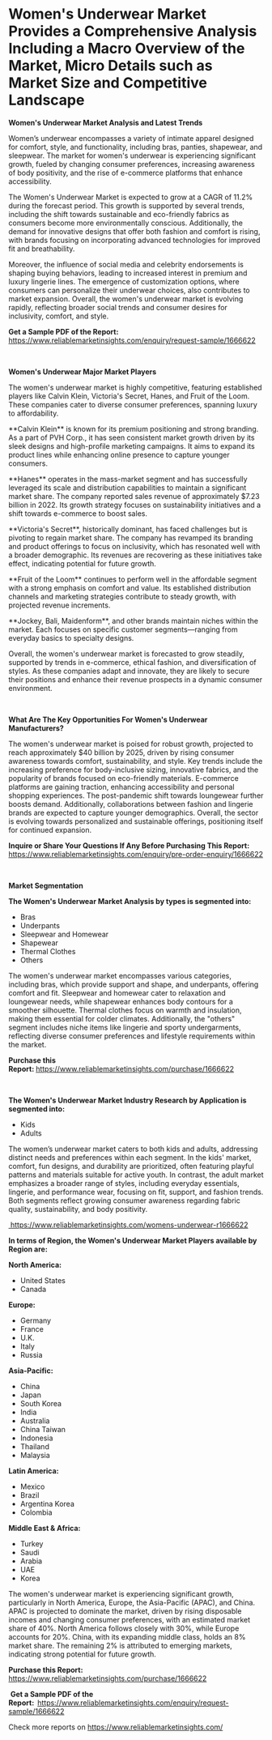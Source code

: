 <p><h1>Women's Underwear Market Provides a Comprehensive Analysis Including a Macro Overview of the Market, Micro Details such as Market Size and Competitive Landscape</h1></p><p><strong>Women's Underwear Market Analysis and Latest Trends</strong></p>
<p><p>Women’s underwear encompasses a variety of intimate apparel designed for comfort, style, and functionality, including bras, panties, shapewear, and sleepwear. The market for women's underwear is experiencing significant growth, fueled by changing consumer preferences, increasing awareness of body positivity, and the rise of e-commerce platforms that enhance accessibility.</p><p>The Women's Underwear Market is expected to grow at a CAGR of 11.2% during the forecast period. This growth is supported by several trends, including the shift towards sustainable and eco-friendly fabrics as consumers become more environmentally conscious. Additionally, the demand for innovative designs that offer both fashion and comfort is rising, with brands focusing on incorporating advanced technologies for improved fit and breathability. </p><p>Moreover, the influence of social media and celebrity endorsements is shaping buying behaviors, leading to increased interest in premium and luxury lingerie lines. The emergence of customization options, where consumers can personalize their underwear choices, also contributes to market expansion. Overall, the women's underwear market is evolving rapidly, reflecting broader social trends and consumer desires for inclusivity, comfort, and style.</p></p>
<p><strong>Get a Sample PDF of the Report:&nbsp;</strong> <a href="https://www.reliablemarketinsights.com/enquiry/request-sample/1666622?utm_campaign=2209&utm_medium=2&utm_source=Github&utm_content=ia&utm_term=06032025&utm_id=womens-underwear">https://www.reliablemarketinsights.com/enquiry/request-sample/1666622</a></p>
<p>&nbsp;</p>
<p><strong>Women's Underwear Major Market Players</strong></p>
<p><p>The women's underwear market is highly competitive, featuring established players like Calvin Klein, Victoria's Secret, Hanes, and Fruit of the Loom. These companies cater to diverse consumer preferences, spanning luxury to affordability.</p><p>**Calvin Klein** is known for its premium positioning and strong branding. As a part of PVH Corp., it has seen consistent market growth driven by its sleek designs and high-profile marketing campaigns. It aims to expand its product lines while enhancing online presence to capture younger consumers.</p><p>**Hanes** operates in the mass-market segment and has successfully leveraged its scale and distribution capabilities to maintain a significant market share. The company reported sales revenue of approximately $7.23 billion in 2022. Its growth strategy focuses on sustainability initiatives and a shift towards e-commerce to boost sales.</p><p>**Victoria's Secret**, historically dominant, has faced challenges but is pivoting to regain market share. The company has revamped its branding and product offerings to focus on inclusivity, which has resonated well with a broader demographic. Its revenues are recovering as these initiatives take effect, indicating potential for future growth.</p><p>**Fruit of the Loom** continues to perform well in the affordable segment with a strong emphasis on comfort and value. Its established distribution channels and marketing strategies contribute to steady growth, with projected revenue increments.</p><p>**Jockey, Bali, Maidenform**, and other brands maintain niches within the market. Each focuses on specific customer segments—ranging from everyday basics to specialty designs.</p><p>Overall, the women's underwear market is forecasted to grow steadily, supported by trends in e-commerce, ethical fashion, and diversification of styles. As these companies adapt and innovate, they are likely to secure their positions and enhance their revenue prospects in a dynamic consumer environment.</p></p>
<p>&nbsp;</p>
<p><strong>What Are The Key Opportunities For Women's Underwear Manufacturers?</strong></p>
<p><p>The women's underwear market is poised for robust growth, projected to reach approximately $40 billion by 2025, driven by rising consumer awareness towards comfort, sustainability, and style. Key trends include the increasing preference for body-inclusive sizing, innovative fabrics, and the popularity of brands focused on eco-friendly materials. E-commerce platforms are gaining traction, enhancing accessibility and personal shopping experiences. The post-pandemic shift towards loungewear further boosts demand. Additionally, collaborations between fashion and lingerie brands are expected to capture younger demographics. Overall, the sector is evolving towards personalized and sustainable offerings, positioning itself for continued expansion.</p></p>
<p><strong>Inquire or Share Your Questions If Any Before Purchasing This Report:</strong> <a href="https://www.reliablemarketinsights.com/enquiry/pre-order-enquiry/1666622?utm_campaign=2209&utm_medium=2&utm_source=Github&utm_content=ia&utm_term=06032025&utm_id=womens-underwear">https://www.reliablemarketinsights.com/enquiry/pre-order-enquiry/1666622</a></p>
<p>&nbsp;</p>
<p><strong>Market Segmentation</strong></p>
<p><strong>The Women's Underwear Market Analysis by types is segmented into:</strong></p>
<p><ul><li>Bras</li><li>Underpants</li><li>Sleepwear and Homewear</li><li>Shapewear</li><li>Thermal Clothes</li><li>Others</li></ul></p>
<p><p>The women's underwear market encompasses various categories, including bras, which provide support and shape, and underpants, offering comfort and fit. Sleepwear and homewear cater to relaxation and loungewear needs, while shapewear enhances body contours for a smoother silhouette. Thermal clothes focus on warmth and insulation, making them essential for colder climates. Additionally, the "others" segment includes niche items like lingerie and sporty undergarments, reflecting diverse consumer preferences and lifestyle requirements within the market.</p></p>
<p><strong>Purchase this Report:&nbsp;</strong><a href="https://www.reliablemarketinsights.com/purchase/1666622?utm_campaign=2209&utm_medium=2&utm_source=Github&utm_content=ia&utm_term=06032025&utm_id=womens-underwear">https://www.reliablemarketinsights.com/purchase/1666622</a></p>
<p>&nbsp;</p>
<p><strong>The Women's Underwear Market Industry Research by Application is segmented into:</strong></p>
<p><ul><li>Kids</li><li>Adults</li></ul></p>
<p><p>The women’s underwear market caters to both kids and adults, addressing distinct needs and preferences within each segment. In the kids' market, comfort, fun designs, and durability are prioritized, often featuring playful patterns and materials suitable for active youth. In contrast, the adult market emphasizes a broader range of styles, including everyday essentials, lingerie, and performance wear, focusing on fit, support, and fashion trends. Both segments reflect growing consumer awareness regarding fabric quality, sustainability, and body positivity.</p></p>
<p><a href="https://www.reliablemarketinsights.com/womens-underwear-r1666622?utm_campaign=2209&utm_medium=2&utm_source=Github&utm_content=ia&utm_term=06032025&utm_id=womens-underwear">&nbsp;https://www.reliablemarketinsights.com/womens-underwear-r1666622</a></p>
<p><strong>In terms of Region, the Women's Underwear Market Players available by Region are:</strong></p>
<p>
    <p> <strong> North America: </strong>
        <ul>
            <li>United States</li>
            <li>Canada</li>
        </ul>
        </p> 
    <p> <strong> Europe: </strong>
        <ul>
            <li>Germany</li>
            <li>France</li>
            <li>U.K.</li>
            <li>Italy</li>
            <li>Russia</li>
        </ul>
        </p> 
    <p> <strong> Asia-Pacific: </strong>
        <ul>
            <li>China</li>
            <li>Japan</li>
            <li>South Korea</li>
            <li>India</li>
            <li>Australia</li>
            <li>China Taiwan</li>
            <li>Indonesia</li>
            <li>Thailand</li>
            <li>Malaysia</li>
        </ul>
        </p> 
    <p> <strong> Latin America: </strong>
        <ul>
            <li>Mexico</li>
            <li>Brazil</li>
            <li>Argentina Korea</li>
            <li>Colombia</li>
        </ul>
        </p> 
    <p> <strong> Middle East & Africa: </strong>
        <ul>
            <li>Turkey</li>
            <li>Saudi</li>
            <li>Arabia</li>
            <li>UAE</li>
            <li>Korea</li>
        </ul>
    </p>
    </p>
<p><p>The women's underwear market is experiencing significant growth, particularly in North America, Europe, the Asia-Pacific (APAC), and China. APAC is projected to dominate the market, driven by rising disposable incomes and changing consumer preferences, with an estimated market share of 40%. North America follows closely with 30%, while Europe accounts for 20%. China, with its expanding middle class, holds an 8% market share. The remaining 2% is attributed to emerging markets, indicating strong potential for future growth.</p></p>
<p><strong>Purchase this Report: </strong><a href="https://www.reliablemarketinsights.com/purchase/1666622?utm_campaign=2209&utm_medium=2&utm_source=Github&utm_content=ia&utm_term=06032025&utm_id=womens-underwear">https://www.reliablemarketinsights.com/purchase/1666622</a></p>
<p>&nbsp;<strong>Get a Sample PDF of the Report:&nbsp;&nbsp;</strong><a href="https://www.reliablemarketinsights.com/enquiry/request-sample/1666622?utm_campaign=2209&utm_medium=2&utm_source=Github&utm_content=ia&utm_term=06032025&utm_id=womens-underwear">https://www.reliablemarketinsights.com/enquiry/request-sample/1666622</a></p>
<p><strong></strong></p>
<p>Check more reports on <a href="https://www.reliablemarketinsights.com/?utm_campaign=2209&utm_medium=2&utm_source=Github&utm_content=ia&utm_term=06032025&utm_id=womens-underwear">https://www.reliablemarketinsights.com/</a></p>